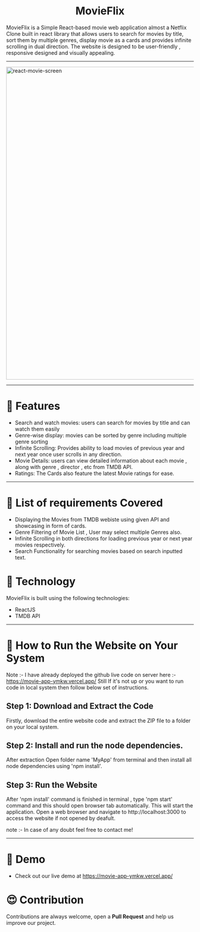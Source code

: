 <h1 align="center">MovieFlix</h1>
MovieFlix is a Simple React-based movie web application almost a Netflix Clone built in react library that allows users to search for movies by title, sort them by multiple genres, display movie as a cards and provides infinite scrolling in dual direction. The website is designed to be user-friendly , responsive designed and visually appealing.
<hr/>

<img width="840" alt="react-movie-screen" src="https://github.com/vedankvekhande/Movie_App/assets/30791618/852777b2-9303-4cd9-aae2-7799a3fabbe6">

<hr/>

# 🍿 Features 

- Search and watch movies: users can search for movies by title and can watch them easily
- Genre-wise display: movies can be sorted by genre including multiple genre sorting
- Infinite Scrolling: Provides ability to load movies of previous year and next year once user scrolls in any direction.
- Movie Details: users can view detailed information about each movie , along with genre , director , etc from TMDB API.
- Ratings: The Cards also feature the latest Movie ratings for ease. 

<hr/>

# 🍿 List of requirements Covered
- Displaying the Movies from TMDB webiste using given API and showcasing in form of cards.
- Genre Filtering of Movie List , User may select multiple Genres also.
- Infinite Scrolling in both directions for loading previous year or next year movies respectively.
- Search Functionality for searching movies based on search inputted text.

# 🍿 Technology

MovieFlix is built using the following technologies:

- ReactJS
- TMDB API

<hr/>

# 🍿 How to Run the Website on Your System
Note :- I have already deployed the github live code on server here :- https://movie-app-ymkw.vercel.app/
Still If it's not up or you want to run code in local system then follow below set of instructions. 

## Step 1: Download and Extract the Code

Firstly, download the entire website code and extract the ZIP file to a folder on your local system.

## Step 2: Install and run the node dependencies.

After extraction Open folder name 'MyApp' from terminal and then install all node dependencies using 'npm install'.


## Step 3: Run the Website

After 'npm install' command is finished in terminal , type 'npm start' command and this should open browser tab automatically.
This will start the application. Open a web browser and navigate to http://localhost:3000 to access the website if not opened by deafult.

note :- In case of any doubt feel free to contact me!
<hr/>

# 🍿 Demo 

- Check out our live demo at https://movie-app-ymkw.vercel.app/ 



# 😍 Contribution
Contributions are always welcome, open a **Pull Request** and help us improve our project.
